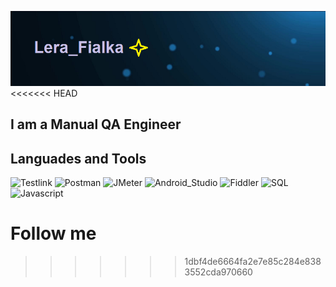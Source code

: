 ![Header](https://github.com/Wall120/Wall120/blob/main/assets/gitimage.png)
<<<<<<< HEAD

## I am a Manual QA Engineer

## Languades and Tools
![Testlink](https://img.shields.io/badge/-Testlink-FFFF00)
![Postman](https://img.shields.io/badge/-Postman-FFA500)
![JMeter](https://img.shields.io/badge/-JMeter-FF69B4)
![Android_Studio](https://img.shields.io/badge/-Android_Studio-00FF7F)
![Fiddler](https://img.shields.io/badge/-Fiddler-00FF00)
![SQL](https://img.shields.io/badge/-SQL-090909?style=for-the-badge&logo=mysql&logoColor=006488)
![Javascript](https://img.shields.io/badge/-Javascript-090909?style=for-the-badge&logo=Javascript)

Follow me
=======
>>>>>>> 1dbf4de6664fa2e7e85c284e8383552cda970660
